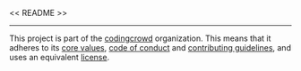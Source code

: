 << README >>

----------------------------
This project is part of the [codingcrowd](https://github.com/codingcrowd) organization.
This means that it adheres to its [core values](https://github.com/codingcrowd/base/blob/master/en/VALUES.md), [code of conduct](https://github.com/codingcrowd/base/blob/master/en/CODE_OF_CONDUCT.md) and
[contributing guidelines](https://github.com/codingcrowd/base/blob/master/en/CONTRIBUTING.md), and uses an equivalent [license](https://github.com/codingcrowd/base/blob/master/en/LICENSE).
